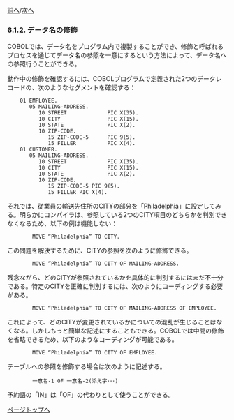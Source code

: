 <!--navi start-->
[前へ](6-1-1.md)/[次へ](6-1-3.md)
<!--navi end-->
### 6.1.2. データ名の修飾

COBOLでは、データ名をプログラム内で複製することができ、修飾と呼ばれるプロセスを通じてデータ名の参照を一意にするという方法によって、データ名への参照行うことができる。

動作中の修飾を確認するには、COBOLプログラムで定義された2つのデータレコードの、次のようなセグメントを確認する：

```
    01 EMPLOYEE.
       05 MAILING-ADDRESS.
          10 STREET             PIC X(35).
          10 CITY               PIC X(15).
          10 STATE              PIC X(2).
          10 ZIP-CODE.
             15 ZIP-CODE-5      PIC 9(5).
             15 FILLER          PIC X(4).
    01 CUSTOMER.
       05 MAILING-ADDRESS.
          10 STREET             PIC X(35).
          10 CITY               PIC X(15).
          10 STATE              PIC X(2).
          10 ZIP-CODE.
             15 ZIP-CODE-5 PIC 9(5).
             15 FILLER PIC X(4).
```

それでは、従業員の輸送先住所のCITYの部分を「Philadelphia」に設定してみる。明らかにコンパイラは、参照している2つのCITY項目のどちらかを判別できなくなるため、以下の例は機能しない：

            MOVE “Philadelphia” TO CITY.

この問題を解決するために、CITYの参照を次のように修飾できる。

            MOVE “Philadelphia” TO CITY OF MAILING-ADDRESS.

残念ながら、どのCITYが参照されているかを具体的に判別するにはまだ不十分である。特定のCITYを正確に判別するには、次のようにコーディングする必要がある。

            MOVE “Philadelphia” TO CITY OF MAILING-ADDRESS OF EMPLOYEE.

これによって、どのCITYが変更されているかについての混乱が生じることはなくなる。しかしもっと簡単な記述にすることもできる。COBOLでは中間の修飾を省略できるため、以下のようなコーディングが可能である。

            MOVE “Philadelphia” TO CITY OF EMPLOYEE.

テーブルへの参照を修飾する場合は次のように記述する。

            一意名-1 OF 一意名-2(添え字･･･)

予約語の「IN」は「OF」の代わりとして使うことができる。

[ページトップへ](6-1-2.md)
